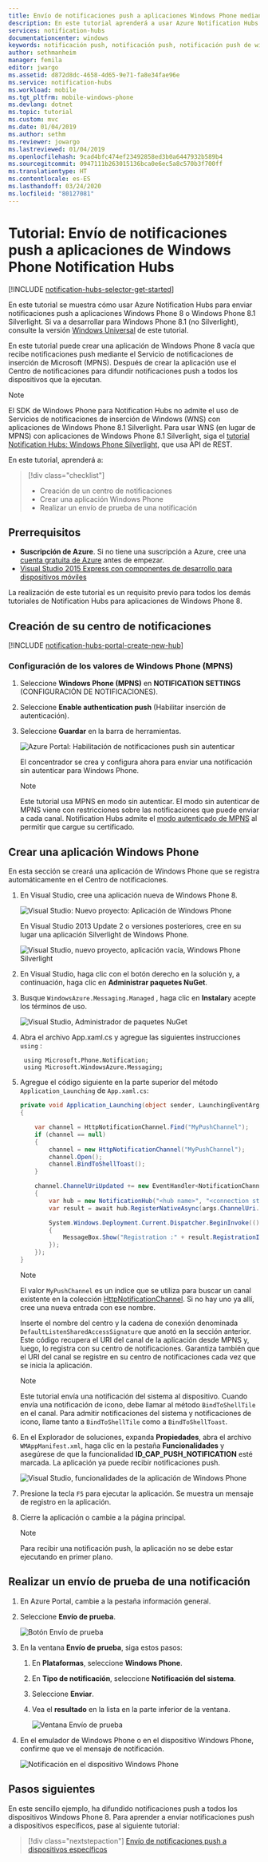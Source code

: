 ```yaml
---
title: Envío de notificaciones push a aplicaciones Windows Phone mediante Azure Notification Hubs | Microsoft Docs
description: En este tutorial aprenderá a usar Azure Notification Hubs para enviar notificaciones push a aplicaciones Windows Phone 8 o Windows Phone 8.1 Silverlight.
services: notification-hubs
documentationcenter: windows
keywords: notificación push, notificación push, notificación push de windows phone
author: sethmanheim
manager: femila
editor: jwargo
ms.assetid: d872d8dc-4658-4d65-9e71-fa8e34fae96e
ms.service: notification-hubs
ms.workload: mobile
ms.tgt_pltfrm: mobile-windows-phone
ms.devlang: dotnet
ms.topic: tutorial
ms.custom: mvc
ms.date: 01/04/2019
ms.author: sethm
ms.reviewer: jowargo
ms.lastreviewed: 01/04/2019
ms.openlocfilehash: 9cad4bfc474ef23492858ed3b0a6447932b589b4
ms.sourcegitcommit: 0947111b263015136bca0e6ec5a8c570b3f700ff
ms.translationtype: HT
ms.contentlocale: es-ES
ms.lasthandoff: 03/24/2020
ms.locfileid: "80127081"
---
```

# <a name="tutorial-send-push-notifications-to-windows-phone-apps-using-notification-hubs"></a>Tutorial: Envío de notificaciones push a aplicaciones de Windows Phone Notification Hubs

[!INCLUDE [notification-hubs-selector-get-started](../../includes/notification-hubs-selector-get-started.md)]

En este tutorial se muestra cómo usar Azure Notification Hubs para enviar notificaciones push a aplicaciones Windows Phone 8 o Windows Phone 8.1 Silverlight. Si va a desarrollar para Windows Phone 8.1 (no Silverlight), consulte la versión [Windows Universal](notification-hubs-windows-store-dotnet-get-started-wns-push-notification.md) de este tutorial.

En este tutorial puede crear una aplicación de Windows Phone 8 vacía que recibe notificaciones push mediante el Servicio de notificaciones de inserción de Microsoft (MPNS). Después de crear la aplicación use el Centro de notificaciones para difundir notificaciones push a todos los dispositivos que la ejecutan.

> [!NOTE]
> El SDK de Windows Phone para Notification Hubs no admite el uso de Servicios de notificaciones de inserción de Windows (WNS) con aplicaciones de Windows Phone 8.1 Silverlight. Para usar WNS (en lugar de MPNS) con aplicaciones de Windows Phone 8.1 Silverlight, siga el [tutorial Notification Hubs: Windows Phone Silverlight], que usa API de REST.

En este tutorial, aprenderá a:

> [!div class="checklist"]
> * Creación de un centro de notificaciones
> * Crear una aplicación Windows Phone
> * Realizar un envío de prueba de una notificación

## <a name="prerequisites"></a>Prerrequisitos

* **Suscripción de Azure**. Si no tiene una suscripción a Azure, cree una [cuenta gratuita de Azure](https://azure.microsoft.com/free/) antes de empezar.
* [Visual Studio 2015 Express con componentes de desarrollo para dispositivos móviles](https://www.visualstudio.com/vs/older-downloads/)

La realización de este tutorial es un requisito previo para todos los demás tutoriales de Notification Hubs para aplicaciones de Windows Phone 8.

## <a name="create-your-notification-hub"></a>Creación de su centro de notificaciones

[!INCLUDE [notification-hubs-portal-create-new-hub](../../includes/notification-hubs-portal-create-new-hub.md)]

### <a name="configure-windows-phone-mpns-settings"></a>Configuración de los valores de Windows Phone (MPNS)

1. Seleccione **Windows Phone (MPNS)** en **NOTIFICATION SETTINGS** (CONFIGURACIÓN DE NOTIFICACIONES).
2. Seleccione **Enable authentication push** (Habilitar inserción de autenticación).
3. Seleccione **Guardar** en la barra de herramientas.

    ![Azure Portal: Habilitación de notificaciones push sin autenticar](./media/notification-hubs-windows-phone-get-started/azure-portal-unauth.png)

    El concentrador se crea y configura ahora para enviar una notificación sin autenticar para Windows Phone.

    > [!NOTE]
    > Este tutorial usa MPNS en modo sin autenticar. El modo sin autenticar de MPNS viene con restricciones sobre las notificaciones que puede enviar a cada canal. Notification Hubs admite el [modo autenticado de MPNS](https://msdn.microsoft.com/library/windowsphone/develop/ff941099.aspx) al permitir que cargue su certificado.

## <a name="create-a-windows-phone-application"></a>Crear una aplicación Windows Phone

En esta sección se creará una aplicación de Windows Phone que se registra automáticamente en el Centro de notificaciones.

1. En Visual Studio, cree una aplicación nueva de Windows Phone 8.

    ![Visual Studio: Nuevo proyecto: Aplicación de Windows Phone][13]

    En Visual Studio 2013 Update 2 o versiones posteriores, cree en su lugar una aplicación Silverlight de Windows Phone.

    ![Visual Studio, nuevo proyecto, aplicación vacía, Windows Phone Silverlight][11]
2. En Visual Studio, haga clic con el botón derecho en la solución y, a continuación, haga clic en **Administrar paquetes NuGet**.
3. Busque `WindowsAzure.Messaging.Managed` , haga clic en **Instalar**y acepte los términos de uso.

    ![Visual Studio, Administrador de paquetes NuGet][20]
4. Abra el archivo App.xaml.cs y agregue las siguientes instrucciones `using` :

        using Microsoft.Phone.Notification;
        using Microsoft.WindowsAzure.Messaging;
5. Agregue el código siguiente en la parte superior del método `Application_Launching` de `App.xaml.cs`:

    ```csharp
    private void Application_Launching(object sender, LaunchingEventArgs e)
    {

        var channel = HttpNotificationChannel.Find("MyPushChannel");
        if (channel == null)
        {
            channel = new HttpNotificationChannel("MyPushChannel");
            channel.Open();
            channel.BindToShellToast();
        }

        channel.ChannelUriUpdated += new EventHandler<NotificationChannelUriEventArgs>(async (o, args) =>
        {
            var hub = new NotificationHub("<hub name>", "<connection string>");
            var result = await hub.RegisterNativeAsync(args.ChannelUri.ToString());

            System.Windows.Deployment.Current.Dispatcher.BeginInvoke(() =>
            {
                MessageBox.Show("Registration :" + result.RegistrationId, "Registered", MessageBoxButton.OK);
            });
        });
    }
    ```

   > [!NOTE]
   > El valor `MyPushChannel` es un índice que se utiliza para buscar un canal existente en la colección [HttpNotificationChannel](https://msdn.microsoft.com/library/windows/apps/microsoft.phone.notification.httpnotificationchannel.aspx). Si no hay uno ya allí, cree una nueva entrada con ese nombre.

    Inserte el nombre del centro y la cadena de conexión denominada `DefaultListenSharedAccessSignature` que anotó en la sección anterior.
    Este código recupera el URI del canal de la aplicación desde MPNS y, luego, lo registra con su centro de notificaciones. Garantiza también que el URI del canal se registre en su centro de notificaciones cada vez que se inicia la aplicación.

   > [!NOTE]
   > Este tutorial envía una notificación del sistema al dispositivo. Cuando envía una notificación de icono, debe llamar al método `BindToShellTile` en el canal. Para admitir notificaciones del sistema y notificaciones de icono, llame tanto a `BindToShellTile` como a `BindToShellToast`.

6. En el Explorador de soluciones, expanda **Propiedades**, abra el archivo `WMAppManifest.xml`, haga clic en la pestaña **Funcionalidades** y asegúrese de que la funcionalidad **ID_CAP_PUSH_NOTIFICATION** esté marcada. La aplicación ya puede recibir notificaciones push.

    ![Visual Studio, funcionalidades de la aplicación de Windows Phone][14]
7. Presione la tecla `F5` para ejecutar la aplicación. Se muestra un mensaje de registro en la aplicación.
8. Cierre la aplicación o cambie a la página principal.

   > [!NOTE]
   > Para recibir una notificación push, la aplicación no se debe estar ejecutando en primer plano.

## <a name="test-send-a-notification"></a>Realizar un envío de prueba de una notificación

1. En Azure Portal, cambie a la pestaña información general.
2. Seleccione **Envío de prueba**.

    ![Botón Envío de prueba](./media/notification-hubs-windows-phone-get-started/test-send-button.png)
3. En la ventana **Envío de prueba**, siga estos pasos:

    1. En **Plataformas**, seleccione **Windows Phone**.
    2. En **Tipo de notificación**, seleccione **Notificación del sistema**.
    3. Seleccione **Enviar**.
    4. Vea el **resultado** en la lista en la parte inferior de la ventana.

        ![Ventana Envío de prueba](./media/notification-hubs-windows-phone-get-started/test-send-window.png)
4. En el emulador de Windows Phone o en el dispositivo Windows Phone, confirme que ve el mensaje de notificación.

    ![Notificación en el dispositivo Windows Phone](./media/notification-hubs-windows-phone-get-started/notification-on-windows-phone.png)

## <a name="next-steps"></a>Pasos siguientes

En este sencillo ejemplo, ha difundido notificaciones push a todos los dispositivos Windows Phone 8. Para aprender a enviar notificaciones push a dispositivos específicos, pase al siguiente tutorial:

> [!div class="nextstepaction"]
>[Envío de notificaciones push a dispositivos específicos](notification-hubs-windows-phone-push-xplat-segmented-mpns-notification.md)

<!-- Images. -->
[6]: ./media/notification-hubs-windows-phone-get-started/notification-hub-create-console-app.png
[7]: ./media/notification-hubs-windows-phone-get-started/notification-hub-create-from-portal.png
[8]: ./media/notification-hubs-windows-phone-get-started/notification-hub-create-from-portal2.png
[9]: ./media/notification-hubs-windows-phone-get-started/notification-hub-select-from-portal.png
[10]: ./media/notification-hubs-windows-phone-get-started/notification-hub-select-from-portal2.png
[11]: ./media/notification-hubs-windows-phone-get-started/notification-hub-create-wp-silverlight-app.png
[12]: ./media/notification-hubs-windows-phone-get-started/notification-hub-connection-strings.png
[13]: ./media/notification-hubs-windows-phone-get-started/notification-hub-create-wp-app.png
[14]: ./media/notification-hubs-windows-phone-get-started/mobile-app-enable-push-wp8.png
[15]: ./media/notification-hubs-windows-phone-get-started/notification-hub-pushauth.png
[20]: ./media/notification-hubs-windows-phone-get-started/notification-hub-windows-universal-app-install-package.png
[213]: ./media/notification-hubs-windows-phone-get-started/notification-hub-create-console-app.png

<!-- URLs. -->
[Notification Hubs Guidance]: https://msdn.microsoft.com/library/jj927170.aspx
[MPNS authenticated mode]: https://msdn.microsoft.com/library/windowsphone/develop/ff941099(v=vs.105).aspx
[Use Notification Hubs to push notifications to users]: notification-hubs-aspnet-backend-windows-dotnet-wns-notification.md
[Use Notification Hubs to send breaking news]: notification-hubs-windows-phone-push-xplat-segmented-mpns-notification.md
[toast catalog]: https://msdn.microsoft.com/library/windowsphone/develop/jj662938(v=vs.105).aspx
[tile catalog]: https://msdn.microsoft.com/library/windowsphone/develop/hh202948(v=vs.105).aspx
[tutorial Notification Hubs: Windows Phone Silverlight]: https://github.com/Azure/azure-notificationhubs-samples/tree/master/PushToSLPhoneApp
